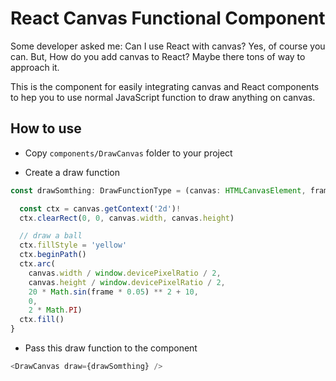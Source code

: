 # React Canvas Functional Component

Some developer asked me: Can I use React with canvas? Yes, of course you can. But, How do you add canvas to React? Maybe there tons of way to approach it.

This is the component for easily integrating canvas and React components to hep you to use normal JavaScript function to draw anything on canvas.

## How to use

- Copy `components/DrawCanvas` folder to your project

- Create a draw function 

```js
const drawSomthing: DrawFunctionType = (canvas: HTMLCanvasElement, frame: number) => {

  const ctx = canvas.getContext('2d')!
  ctx.clearRect(0, 0, canvas.width, canvas.height)

  // draw a ball
  ctx.fillStyle = 'yellow'
  ctx.beginPath()
  ctx.arc(
    canvas.width / window.devicePixelRatio / 2,
    canvas.height / window.devicePixelRatio / 2,
    20 * Math.sin(frame * 0.05) ** 2 + 10,
    0,
    2 * Math.PI)
  ctx.fill()
}

```

- Pass this draw function to the component

```js
<DrawCanvas draw={drawSomthing} />
```
